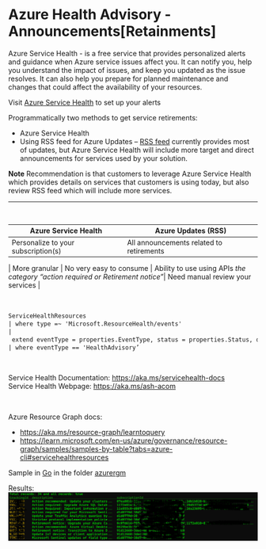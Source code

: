 # Azure Health Advisory - Announcements[Retainments]

Azure Service Health - is a free service that provides personalized alerts and guidance when Azure service issues affect you. It can notify you, help you understand the impact of issues, and keep you updated as the issue resolves. It can also help you prepare for planned maintenance and changes that could affect the availability of your resources.

Visit [Azure Service Health](https://aka.ms/AzureServiceHealth 'Azure Service Health') to set up your alerts

Programmatically two methods to get service retirements:

* Azure Service Health
* Using RSS feed for Azure Updates – [RSS feed](https://azure.microsoft.com/en-us/updates/?updateType=retirements) currently provides most of updates, but Azure Service Health will include more target and direct announcements for services used by your solution.

**Note**
Recommendation is that customers to leverage Azure Service Health which provides details on services that customers is using today, but also review RSS feed which will include more services.

___
&nbsp;
&nbsp;
&nbsp;

Azure Service Health | Azure Updates (RSS) |
--- | --- |
Personalize to your subscription(s) | All announcements related to retirements  
 |
More granular | No very easy to consume |
Ability to use using APIs _the category “action required or Retirement notice”_| Need manual review your services |

&nbsp;
&nbsp;

```kql
ServiceHealthResources
| where type =~ 'Microsoft.ResourceHealth/events'
| extend eventType = properties.EventType, status = properties.Status, description = properties.Title, trackingId = properties.TrackingId, summary = properties.Summary, priority = properties.Priority, impactStartTime = properties.ImpactStartTime, impactMitigationTime = todatetime(tolong(properties.ImpactMitigationTime))
| where eventType == 'HealthAdvisory’
```

&nbsp;
&nbsp;

Service Health Documentation: https://aka.ms/servicehealth-docs  
Service Health Webpage: https://aka.ms/ash-acom

&nbsp;

Azure Resource Graph docs:
- https://aka.ms/resource-graph/learntoquery
- https://learn.microsoft.com/en-us/azure/governance/resource-graph/samples/samples-by-table?tabs=azure-cli#servicehealthresources

Sample in [Go](https://learn.microsoft.com/en-us/azure/developer/go/ 'Azure for Go developers') in the folder [azurergm](azurergm)

Results:
![Result Go application](image/results.png)

